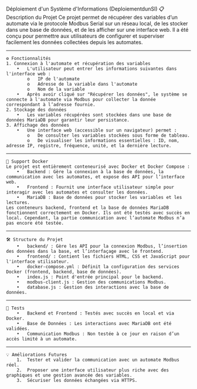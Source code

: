Déploiement d'un Système d'Informations (DeploiementdunSI)
    📋 Description du Projet
        Ce projet permet de récupérer des variables d’un automate via le protocole Modbus Serial sur un réseau local, de les stocker dans une base de données, et de les afficher sur une interface web. Il a été conçu pour permettre aux utilisateurs de configurer et superviser facilement les données collectées depuis les automates.
________________________________________
    ⚙️ Fonctionnalités
    1. Connexion à l'automate et récupération des variables
        •	L'utilisateur peut entrer les informations suivantes dans l'interface web :
            o	IP de l'automate
            o	Adresse de la variable dans l'automate
            o	Nom de la variable
        •	Après avoir cliqué sur "Récupérer les données", le système se connecte à l'automate via Modbus pour collecter la donnée correspondant à l’adresse fournie.
    2. Stockage des données
        •	Les variables récupérées sont stockées dans une base de données MariaDB pour garantir leur persistance.
    3. Affichage des données
        •	Une interface web (accessible sur un navigateur) permet :
            o	De consulter les variables stockées sous forme de tableau.
            o	De visualiser les informations essentielles : ID, nom, adresse IP, registre, fréquence, unité, et la dernière lecture.
________________________________________
    🐳 Support Docker
    Le projet est entièrement conteneurisé avec Docker et Docker Compose :
        •	Backend : Gère la connexion à la base de données, la communication avec les automates, et expose des API pour l’interface web.
        •	Frontend : Fournit une interface utilisateur simple pour interagir avec les automates et consulter les données.
        •	MariaDB : Base de données pour stocker les variables et les lectures.
    Les conteneurs backend, frontend et la base de données MariaDB fonctionnent correctement en Docker. Ils ont été testés avec succès en local. Cependant, la partie communication avec l’automate Modbus n’a pas encore été testée.
________________________________________
    🛠️ Structure du Projet
        •	backend/ : Gère les API pour la connexion Modbus, l’insertion des données dans la base, et l’interfaçage avec le frontend.
        •	frontend/ : Contient les fichiers HTML, CSS et JavaScript pour l'interface utilisateur.
        •	docker-compose.yml : Définit la configuration des services Docker (frontend, backend, base de données).
        •	index.js : Point d'entrée principal pour le backend.
        •	modbus-client.js : Gestion des communications Modbus.
        •	database.js : Gestion des interactions avec la base de données.
________________________________________
    🧪 Tests
        •	Backend et Frontend : Testés avec succès en local et via Docker.
        •	Base de Données : Les interactions avec MariaDB ont été validées.
        •	Communication Modbus : Non testée à ce jour en raison d’un accès limité à un automate.
________________________________________
    💡 Améliorations Futures
        1.	Tester et valider la communication avec un automate Modbus réel.
        2.	Proposer une interface utilisateur plus riche avec des graphiques et une gestion avancée des variables.
        3.	Sécuriser les données échangées via HTTPS.

